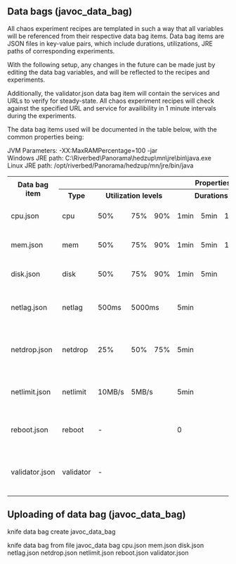 <h2>Data bags (javoc_data_bag)</h2>
<p>All chaos experiment recipes are templated in such a way that all variables will be referenced from their respective data bag items. Data bag items are JSON files in key-value pairs, which include durations, utilizations, JRE paths of corresponding experiments.</p>
<p>With the following setup, any changes in the future can be made just by editing the data bag variables, and will be reflected to the recipes and experiments.</p>
<p>Additionally, the validator.json data bag item will contain the services and URLs to verify for steady-state. All chaos experiment recipes will check against the specified URL and service for availibility in 1 minute intervals during the experiments.</p>
<p>The data bag items used will be documented in the table below, with the common properties being:</p>

<p>JVM Parameters: -XX:MaxRAMPercentage=100 -jar <br>
Windows JRE path: C:\Riverbed\Panorama\hedzup\mn\jre\bin\java.exe <br>
Linux JRE path: /opt/riverbed/Panorama/hedzup/mn/jre/bin/java</p>

<table>
    <tr><th rowspan="2">Data bag item<th><th colspan="9">Properties</th></tr>
    <tr><th>Type</th><th colspan="3">Utilization levels</th><th colspan="3">Durations</th><th>ID</th><th>Description</th></tr>
    <tr><td>cpu.json</td><td>cpu</td><td>50%</td><td>75%</td><td>90%</td><td>1min</td><td>5min</td><td>10min</td><td>cpu</td><td>Variables for loading CPU</td></tr>
    <tr><td>mem.json</td><td>mem</td><td>50%</td><td>75%</td><td>90%</td><td>1min</td><td>5min</td><td>10min</td><td>mem</td><td>Variables for loading Memory</td></tr>
    <tr><td>disk.json</td><td>disk</td><td>50%</td><td>75%</td><td>90%</td><td>1min</td><td colspan="2">5min</td><td>disk</td><td>Variables for loading Disk</td></tr>
    <tr><td>netlag.json</td><td>netlag</td><td>500ms</td><td colspan="2">5000ms</td><td colspan="3">5min</td><td>netlag</td><td>Variables for delaying network packets</td></tr>
    <tr><td>netdrop.json</td><td>netdrop</td><td>25%</td><td>50%</td><td>75%</td><td colspan="3">5min</td><td>netdrop</td><td>Variables for dropping network packets</td></tr>
    <tr><td>netlimit.json</td><td>netlimit</td><td>10MB/s</td><td colspan="2">5MB/s</td><td colspan="3">5min</td><td>netlimit</td><td>Variables for Bandwidth Throttling</td></tr>
    <tr><td>reboot.json</td><td>reboot</td><td colspan="3">-</td><td colspan="3">0</td><td>reboot</td><td>Variables for rebooting system</td></tr>
    <tr><td>validator.json</td><td>validator</td><td colspan="6">-</td><td>validator</td><td>Variables for verification of Steady State</td></tr>
</table>

<h2>Uploading of data bag (javoc_data_bag)</h2>
<p>knife data bag create javoc_data_bag<br>
<p>knife data bag from file javoc_data bag cpu.json mem.json disk.json netlag.json netdrop.json netlimit.json reboot.json validator.json</p>